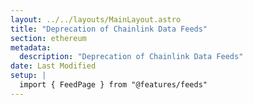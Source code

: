 ```yaml
---
layout: ../../layouts/MainLayout.astro
title: "Deprecation of Chainlink Data Feeds"
section: ethereum
metadata:
  description: "Deprecation of Chainlink Data Feeds"
date: Last Modified
setup: |
  import { FeedPage } from "@features/feeds"
---
```


<FeedPage ecosystem="deprecating" />
